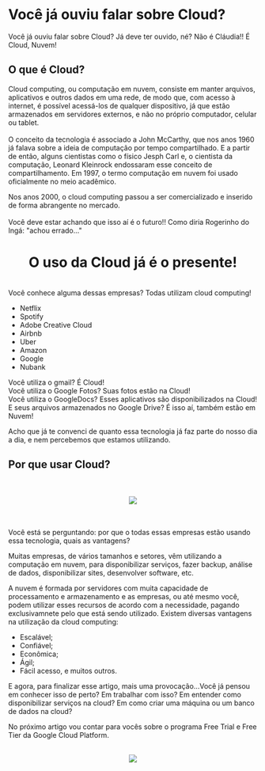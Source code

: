 # **Você já ouviu falar sobre Cloud?**

Você já ouviu falar sobre Cloud? Já deve ter ouvido, né? Não é Cláudia!! É Cloud, Nuvem!

## **O que é Cloud?**

Cloud computing, ou computação em nuvem, consiste em manter arquivos, aplicativos e outros dados em uma rede, de modo que, com acesso à internet, é possível acessá-los de qualquer dispositivo, já que estão armazenados em servidores externos, e não no próprio computador, celular ou tablet.
<br>
<br>
O conceito da tecnologia é associado a John McCarthy, que nos anos 1960 já falava sobre a ideia de computação por tempo compartilhado. E a partir de então, alguns cientistas como o físico Jesph Carl e, o cientista da computação, Leonard Kleinrock endossaram esse conceito de compartilhamento. Em 1997, o termo computação em nuvem foi usado oficialmente no meio acadêmico.  

Nos anos 2000, o cloud computing passou a ser comercializado e inserido de forma abrangente no mercado.
<br>
<br>
Você deve estar achando que isso aí é o futuro!! Como diria Rogerinho do Ingá: "achou errado..." 
<br>

<div align="center">
<b><h1>O uso da Cloud já é o presente!</h1></b>
</div>

<br>
Você conhece alguma dessas empresas? Todas utilizam cloud computing!

* Netflix
* Spotify
* Adobe Creative Cloud
* Airbnb
* Uber
* Amazon
* Google
* Nubank

Você utiliza o gmail? É Cloud!<br>
Você utiliza o Google Fotos? Suas fotos estão na Cloud!<br>
Você utiliza o GoogleDocs? Esses aplicativos são disponibilizados na Cloud!<br>
E seus arquivos armazenados no Google Drive? É isso aí, também estão em Nuvem!<br>

Acho que já te convenci de quanto essa tecnologia já faz parte do nosso dia a dia, e nem percebemos que estamos utilizando.

## **Por que usar Cloud?**

<br>
<br>

<div align="center"><img src="https://d15k2d11r6t6rl.cloudfront.net/public/users/Integrators/BeeProAgency/117151_92731/LP%20Cloud%20Summit/Cloud-Based-ERP-Software-For-my-Industry.gif"/>
</div>
<br>
<br>

Você está se perguntando: por que o todas essas empresas estão usando essa tecnologia, quais as vantagens?

Muitas empresas, de vários tamanhos e setores, vêm utilizando a computação em nuvem, para disponibilizar serviços, fazer backup, análise de dados, disponibilizar sites, desenvolver software, etc.

A nuvem é formada por servidores com muita capacidade de processamento e armazenamento e as empresas, ou até mesmo você, podem utilizar esses recursos de acordo com a necessidade, pagando exclusivamnete pelo que está sendo utilizado. Existem diversas vantagens na utilização da cloud computing:
* Escalável;
* Confiável;
* Econômica;
* Ágil;
* Fácil acesso, e muitos outros.

E agora, para finalizar esse artigo, mais uma provocação...Você já pensou em conhecer isso de perto? Em trabalhar com isso? Em entender como disponibilizar serviços na cloud? Em como criar uma máquina ou um banco de dados na cloud?

No próximo artigo vou contar para vocês sobre o programa Free Trial e Free Tier da Google Cloud Platform. 
<br>
<br>

<div align="center"><img src="https://media1.giphy.com/media/l1J3CbFgn5o7DGRuE/giphy.gif?cid=ecf05e47n6zb87ficd6jo50r1y1ubj0illluqtzca4jxl1he&rid=giphy.gif&ct=g"/>
</div>





